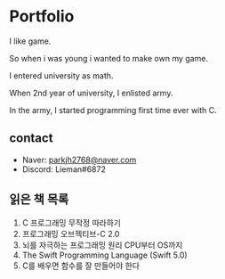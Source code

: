 Portfolio
=========
I like game.

So when i was young i wanted to make own my game.

I entered university as math.

When 2nd year of university, I enlisted army.

In the army, I started programming first time ever with C.

contact
-------
- Naver: parkjh2768@naver.com
- Discord: Lieman#6872

읽은 책 목록
------------
1. C 프로그래밍 무작정 따라하기
2. 프로그래밍 오브젝티브-C 2.0
3. 뇌를 자극하는 프로그래밍 원리 CPU부터 OS까지
4. The Swift Programming Language (Swift 5.0)
5. C를 배우면 함수를 잘 만들어야 한다
